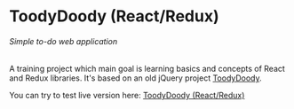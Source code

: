 # ToodyDoody (React/Redux)
###### Simple to-do web application

A training project which main goal is learning basics and concepts of React and Redux libraries. It's based on an old jQuery project [ToodyDoody](https://github.com/howdyearth/toodydoody).


You can try to test live version here: [ToodyDoody (React/Redux)](https://howdyearth.github.io/toodydoody_react_redux/)
